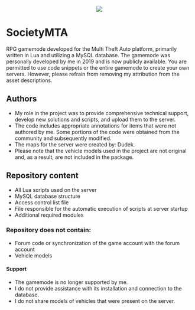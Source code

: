 <p align="center">
  <img src="https://i.imgur.com/uwWxPWW.png">
</p>

# SocietyMTA
RPG gamemode developed for the Multi Theft Auto platform, primarily written in Lua and utilizing a MySQL database. The gamemode was personally developed by me in 2019 and is now publicly available. You are permitted to use code snippets or the entire gamemode to create your own servers. However, please refrain from removing my attribution from the asset descriptions.

## Authors
* My role in the project was to provide comprehensive technical support, develop new solutions and scripts, and upload them to the server.
* The code includes appropriate annotations for items that were not authored by me. Some portions of the code were obtained from the community and subsequently modified.
* The maps for the server were created by: Dudek.
* Please note that the vehicle models used in the project are not original and, as a result, are not included in the package.

## Repository content
* All Lua scripts used on the server
* MySQL database structure
* Access control list file
* File responsible for the automatic execution of scripts at server startup
* Additional required modules

### Repository does not contain:

* Forum code or synchronization of the game account with the forum account
* Vehicle models

#### Support
* The gamemode is no longer supported by me.
* I do not provide assistance with its installation and connection to the database.
* I do not share models of vehicles that were present on the server.

